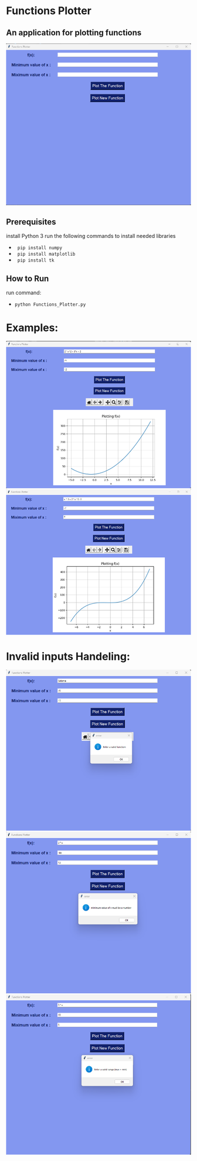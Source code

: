 # Functions Plotter
## An application for plotting functions

![image](https://github.com/Mohammed-Salama/Functions_Plotter/blob/main/ScreenShots/1.png)



## Prerequisites
install Python 3
run the following commands to install needed libraries
  * ``` pip install numpy```
  * ``` pip install matplotlib```
  * ``` pip install tk```

## How to Run
run command:
  * ``` python Functions_Plotter.py ```

 # Examples:
 ![image](https://github.com/Mohammed-Salama/Functions_Plotter/blob/main/ScreenShots/2.png)
 ![image](https://github.com/Mohammed-Salama/Functions_Plotter/blob/main/ScreenShots/6.png)


# Invalid inputs Handeling:
![image](https://github.com/Mohammed-Salama/Functions_Plotter/blob/main/ScreenShots/3.png)
![image](https://github.com/Mohammed-Salama/Functions_Plotter/blob/main/ScreenShots/4.png)
![image](https://github.com/Mohammed-Salama/Functions_Plotter/blob/main/ScreenShots/5.png)





